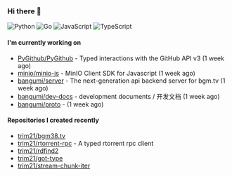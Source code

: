 ### Hi there 👋

![Python](https://img.shields.io/badge/python-3670A0?style=for-the-badge&logo=python&logoColor=ffdd54)
![Go](https://img.shields.io/badge/go-%2300ADD8.svg?style=for-the-badge&logo=go&logoColor=white)
![JavaScript](https://img.shields.io/badge/javascript-%23323330.svg?style=for-the-badge&logo=javascript&logoColor=%23F7DF1E)
![TypeScript](https://img.shields.io/badge/typescript-%23007ACC.svg?style=for-the-badge&logo=typescript&logoColor=white)

#### I'm currently working on

- [PyGithub/PyGithub](https://github.com/PyGithub/PyGithub) - Typed interactions with the GitHub API v3 (1 week ago)
- [minio/minio-js](https://github.com/minio/minio-js) - MinIO Client SDK for Javascript (1 week ago)
- [bangumi/server](https://github.com/bangumi/server) - The next-generation api backend server for bgm.tv (1 week ago)
- [bangumi/dev-docs](https://github.com/bangumi/dev-docs) - development documents / 开发文档 (1 week ago)
- [bangumi/proto](https://github.com/bangumi/proto) -  (1 week ago)

#### Repositories I created recently

- [trim21/bgm38.tv](https://github.com/trim21/bgm38.tv)
- [trim21/rtorrent-rpc](https://github.com/trim21/rtorrent-rpc) - A typed rtorrent rpc client
- [trim21/rdfind2](https://github.com/trim21/rdfind2)
- [trim21/got-type](https://github.com/trim21/got-type)
- [trim21/stream-chunk-iter](https://github.com/trim21/stream-chunk-iter)
